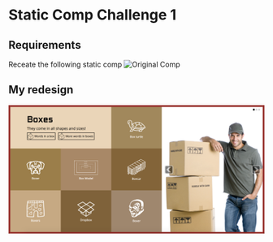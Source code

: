 # Static Comp Challenge 1

## Requirements
Receate the following static comp
![Original Comp](https://github.com/hmmChase/cr-comp-challenge-1/blob/master/images/static-comp-challege-1.jpeg "Original comp")

## My redesign
![Recreated Comp](https://github.com/hmmChase/cr-comp-challenge-1/blob/master/images/Recreated%20Comp.png "My redesigned comp")

